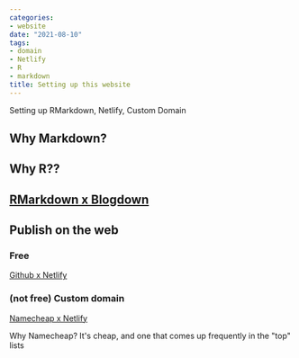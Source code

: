 ```yaml
---
categories:
- website
date: "2021-08-10"
tags:
- domain
- Netlify
- R
- markdown
title: Setting up this website
---
```


Setting up RMarkdown, Netlify, Custom Domain

<!--more-->

## Why Markdown?

## Why R??

## [RMarkdown x Blogdown](https://bookdown.org)

## Publish on the web
### Free
[Github x Netlify](https://zhenghaozhu.com/posts/hugo-site-on-github-with-domain-from-namecheap/)
### (not free) Custom domain
[Namecheap x Netlify](https://dev.to/easybuoy/setting-up-domain-with-namecheap-netlify-1a4d)

Why Namecheap? It's cheap, and one that comes up frequently in the "top" lists
